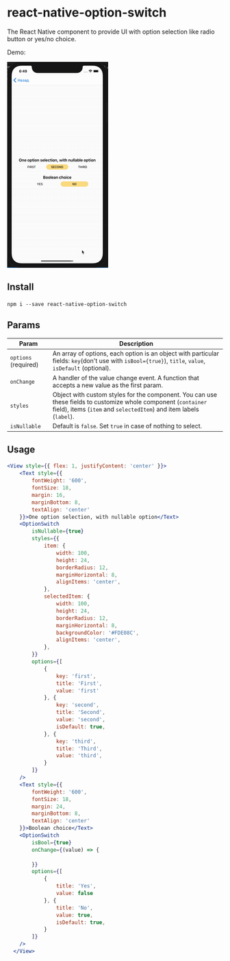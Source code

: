 # react-native-option-switch
The React Native component to provide UI with option selection like radio button or yes/no choice.

Demo:

![Demo](https://raw.githubusercontent.com/zarincheg/react-native-option-switch/master/img/demo.gif)

## Install

`npm i --save react-native-option-switch`

## Params

| Param | Description |
|--------|------------|
| `options` (required) | An array of options, each option is an object with particular fields: `key`(don't use with `isBool={true}`), `title`, `value`, `isDefault` (optional).|
| `onChange` | A handler of the value change event. A function that accepts a new value as the first param.|
| `styles` | Object with custom styles for the component. You can use these fields to customize whole component (`container` field), items (`item` and `selectedItem`) and item labels (`label`).|
| `isNullable` | Default is `false`. Set `true` in case of nothing to select.|

## Usage
```jsx
<View style={{ flex: 1, justifyContent: 'center' }}>
	<Text style={{
		fontWeight: '600',
		fontSize: 18,
		margin: 16,
		marginBottom: 8,
		textAlign: 'center'
	}}>One option selection, with nullable option</Text>
	<OptionSwitch
		isNullable={true}
		styles={{
			item: {
				width: 100,
				height: 24,
				borderRadius: 12,
				marginHorizontal: 8,
				alignItems: 'center',
			},
			selectedItem: {
				width: 100,
				height: 24,
				borderRadius: 12,
				marginHorizontal: 8,
				backgroundColor: '#FDE08C',
				alignItems: 'center',
			},
		}}
		options={[
			{
				key: 'first',
				title: 'First',
				value: 'first'
			}, {
				key: 'second',
				title: 'Second',
				value: 'second',
				isDefault: true,
			}, {
				key: 'third',
				title: 'Third',
				value: 'third',
			}
		]}
	/>
	<Text style={{
		fontWeight: '600',
		fontSize: 18,
		margin: 24,
		marginBottom: 8,
		textAlign: 'center'
	}}>Boolean choice</Text>
	<OptionSwitch
		isBool={true}
		onChange={(value) => {

		}}
		options={[
			{
				title: 'Yes',
				value: false
			}, {
				title: 'No',
				value: true,
				isDefault: true,
			}
		]}
	/>
  </View>
  ```